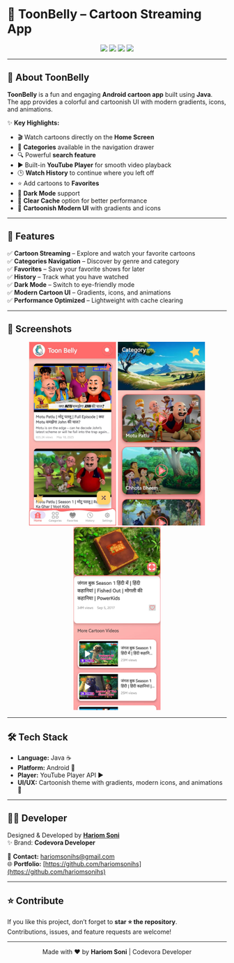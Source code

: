 
# 🎨 ToonBelly – Cartoon Streaming App  

<p align="center">
  <img src="https://img.shields.io/badge/Platform-Android-green?logo=android&logoColor=white" />
  <img src="https://img.shields.io/badge/Language-Java-blue?logo=java&logoColor=white" />
  <img src="https://img.shields.io/badge/UI-Cartoonish%20%26%20Modern-ff69b4?logo=materialdesign" />
  <img src="https://img.shields.io/github/license/hariomsonihs/ToonBelly" />
</p>

---

## 📱 About ToonBelly  
**ToonBelly** is a fun and engaging **Android cartoon app** built using **Java**.  
The app provides a colorful and cartoonish UI with modern gradients, icons, and animations.  

✨ **Key Highlights:**  
- 🎬 Watch cartoons directly on the **Home Screen**  
- 📂 **Categories** available in the navigation drawer  
- 🔍 Powerful **search feature**  
- ▶️ Built-in **YouTube Player** for smooth video playback  
- 🕒 **Watch History** to continue where you left off  
- ⭐ Add cartoons to **Favorites**  
- 🌙 **Dark Mode** support  
- 🧹 **Clear Cache** option for better performance  
- 🎨 **Cartoonish Modern UI** with gradients and icons  

---

## 🚀 Features  

✅ **Cartoon Streaming** – Explore and watch your favorite cartoons  
✅ **Categories Navigation** – Discover by genre and category  
✅ **Favorites** – Save your favorite shows for later  
✅ **History** – Track what you have watched  
✅ **Dark Mode** – Switch to eye-friendly mode  
✅ **Modern Cartoon UI** – Gradients, icons, and animations  
✅ **Performance Optimized** – Lightweight with cache clearing  

---

## 📸 Screenshots  

<p align="center">
  <img src="screenshots/home.jpg" width="200" alt="Home Screen" />
  <img src="screenshots/categories.jpg" width="200" alt="Categories" />
  <img src="screenshots/video-player.jpg" width="200" alt="Video Player" />
</p>

---

## 🛠️ Tech Stack  

- **Language:** Java ☕  
- **Platform:** Android 📱  
- **Player:** YouTube Player API ▶️  
- **UI/UX:** Cartoonish theme with gradients, modern icons, and animations 🎨  
---

## 👨‍💻 Developer  

Designed & Developed by **[Hariom Soni](https://github.com/hariomsonihs)**  
✨ Brand: **Codevora Developer**  

📧 **Contact:** hariomsonihs@gmail.com  
🌐 **Portfolio:** [https://github.com/hariomsonihs](https://github.com/hariomsonihs)  

---

## ⭐ Contribute  

If you like this project, don’t forget to **star ⭐ the repository**.  
Contributions, issues, and feature requests are welcome!  

---

<p align="center">
  Made with ❤️ by <b>Hariom Soni</b> | Codevora Developer  
</p>
